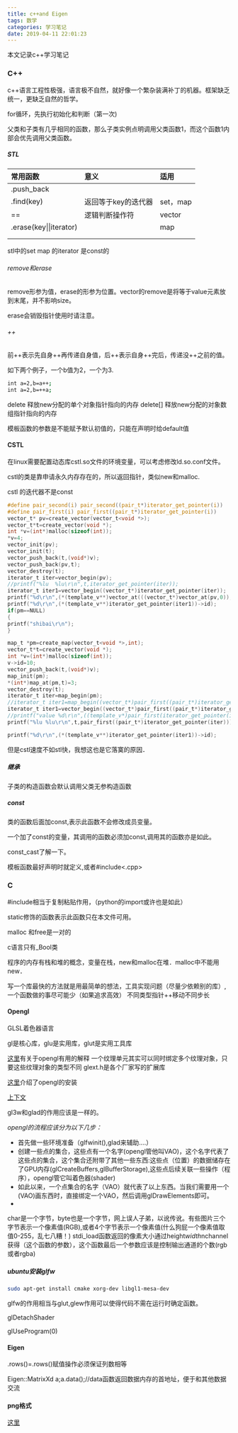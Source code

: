 ```yaml
---
title: c++and Eigen
tags: 数学
categories: 学习笔记
date: 2019-04-11 22:01:23
---
```


<script type="text/x-mathjax-config">
  MathJax.Hub.Config({tex2jax: {inlineMath: [['$','$'], ['\\(','\\)']]}});
</script>
<script type="text/javascript" async
  src="https://wujilingfeng.top/MathJax/MathJax.js?config=TeX-AMS_CHTML">
</script>


本文记录c++学习笔记

<!--more-->

### C++

c++语言工程性极强，语言极不自然，就好像一个繁杂装满补丁的机器。框架缺乏统一，更缺乏自然的哲学。

for循环，先执行初始化和判断（第一次)

父类和子类有几乎相同的函数，那么子类实例点明调用父类函数1，而这个函数1内部会优先调用父类函数。

##### STL

| 常用函数     | 意义 |适用|
| :--- | :------- |:---|
| .push_back |          ||
| .find(key) | 返回等于key的迭代器 |set，map|
| == | 逻辑判断操作符 |vector|
| .erase(key\|\|iterator) |          |map|
|      |          ||
|      |          ||

stl中的set map 的iterator 是const的

###### remove和erase

remove形参为值，erase的形参为位置。vector的remove是将等于value元素放到末尾，并不影响size。

erase会销毁指针使用时请注意。

###### ++

前++表示先自身++再传递自身值，后++表示自身++完后，传递没++之前的值。

如下两个例子，一个b值为2，一个为3.

```bash
int a=2,b=a++;
int a=2,b=++a;
```

delete 释放new分配的单个对象指针指向的内存
delete[] 释放new分配的对象数组指针指向的内存

模板函数的参数是不能赋予默认初值的，只能在声明时给default值

#### CSTL

在linux需要配置动态库cstl.so文件的环境变量，可以考虑修改ld.so.conf文件。

cstl的类是靠申请永久内存存在的，所以返回指针，类似new和malloc.

cstl 的迭代器不是const

``` c
#define pair_second(i) pair_second((pair_t*)iterator_get_pointer(i))
#define pair_first(i) pair_first((pair_t*)iterator_get_pointer(i))
vector_t* pv=create_vector(vector_t<void *>);
vector_t*t=create_vector(void *);
int *v=(int*)malloc(sizeof(int));
*v=4;
vector_init(pv);
vector_init(t);
vector_push_back(t,(void*)v);
vector_push_back(pv,t);
vector_destroy(t);
iterator_t iter=vector_begin(pv);
//printf("%lu  %lu\r\n",t,iterator_get_pointer(iter));
iterator_t iter1=vector_begin((vector_t*)iterator_get_pointer(iter));
printf("%d\r\n",(*(template_v**)vector_at(((vector_t*)vector_at(pv,0)),0))->id);
printf("%d\r\n",(*(template_v**)iterator_get_pointer(iter1))->id);
if(pm==NULL)
{
printf("shibai\r\n");
}

```

``` c
map_t *pm=create_map(vector_t<void *>,int);
vector_t*t=create_vector(void *);
int *v=(int*)malloc(sizeof(int));
v->id=10;
vector_push_back(t,(void*)v);
map_init(pm);
*(int*)map_at(pm,t)=3;
vector_destroy(t);
iterator_t iter=map_begin(pm);
//iterator_t iter1=map_begin((vector_t*)pair_first((pair_t*)iterator_get_pointer(iter)));
iterator_t iter1=vector_begin((vector_t*)pair_first((pair_t*)iterator_get_pointer(iter)));
//printf("value %d\r\n",((template_v*)pair_first(iterator_get_pointer(iter)))->id);
printf("%lu %lu\r\n",t,pair_first((pair_t*)iterator_get_pointer(iter)));

printf("%d\r\n",(*(template_v**)iterator_get_pointer(iter1))->id);


```

但是cstl速度不如stl快，我想这也是它落寞的原因．

##### 继承

子类的构造函数会默认调用父类无参构造函数

##### const

类的函数后面加const,表示此函数不会修改成员变量。

一个加了const的变量，其调用的函数必须加const,调用其的函数亦是如此。

const_cast了解一下。

模板函数最好声明时就定义,或者#include<.cpp>
### C

#include相当于复制粘贴作用，（python的import或许也是如此）

static修饰的函数表示此函数只在本文件可用。

malloc 和free是一对的

c语言只有_Bool类

程序的内存有栈和堆的概念，变量在栈，new和malloc在堆．malloc中不能用new．

写一个库最快的方法就是用最简单的想法，工具实现问题（尽量少依赖别的库）,一个函数做的事尽可能少（如果追求高效）
不同类型指针++移动不同步长

#### Opengl

GLSL着色器语言

gl是核心库，glu是实用库，glut是实用工具库

[这里](<https://blog.csdn.net/z_dmsd/article/details/70949102>)有关于opengl有用的解释
一个纹理单元其实可以同时绑定多个纹理对象，只要这些纹理对象的类型不同
glext.h是各个厂家写的扩展库

[这里](<https://www.jianshu.com/p/f34fea694300?utm_source=oschina-app>)介绍了opengl的安装

[上下文](<https://www.cnblogs.com/Liuwq/p/5444641.html>)

gl3w和glad的作用应该是一样的。

*opengl的流程应该分为以下几步：*

* 首先做一些环境准备（glfwinit(),glad来辅助....）
* 创建一些点的集合，这些点有一个名字(opengl管他叫VAO)，这个名字代表了这些点的集合，这个集合还附带了其他一些东西:这些点（位置）的数据储存在了GPU内存(glCreateBuffers,glBufferStorage),这些点后续关联一些操作（程序），opengl管它叫着色器(shader)
* 如此以来，一个点集合的名字（VAO）就代表了以上东西。当我们需要用一个(VAO)画东西时，直接绑定一个VAO，然后调用glDrawElements即可。
* 
char是一个字节，byte也是一个字节，网上误人子弟，以讹传讹。有些图片三个字节表示一个像素值(RGB),或者4个字节表示一个像素值(什么狗屁一个像素值取值0-255，乱七八糟！)
stdi_load函数返回的像素大小通过height*width*nchannel获得（这个函数的参数），这个函数最后一个参数应该是控制输出通道的个数(rgb或者rgba)

##### ubuntu安装glfw

```bash
sudo apt-get install cmake xorg-dev libgl1-mesa-dev
```

glfw的作用相当与glut,glew作用可以使得代码不需在运行时确定函数。

glDetachShader

glUseProgram(0)

#### Eigen

.rows()=.rows()赋值操作必须保证列数相等

Eigen::MatrixXd a;a.data();//data函数返回数据内存的首地址，便于和其他数据交流

#### png格式

[这里](<https://blog.csdn.net/hherima/article/details/45848171>)